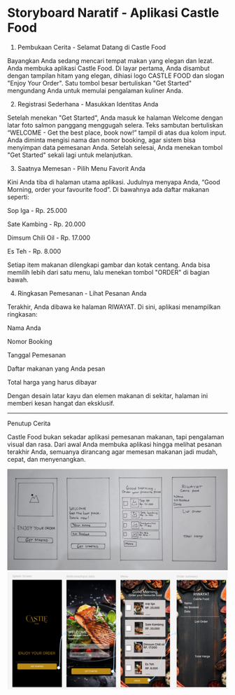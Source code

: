 # Storyboard Naratif - Aplikasi Castle Food

1. Pembukaan Cerita - Selamat Datang di Castle Food

Bayangkan Anda sedang mencari tempat makan yang elegan dan lezat. Anda membuka aplikasi Castle Food. Di layar pertama, Anda disambut dengan tampilan hitam yang elegan, dihiasi logo CASTLE FOOD dan slogan "Enjoy Your Order". Satu tombol besar bertuliskan "Get Started" mengundang Anda untuk memulai pengalaman kuliner Anda.

2. Registrasi Sederhana - Masukkan Identitas Anda

Setelah menekan "Get Started", Anda masuk ke halaman Welcome dengan latar foto salmon panggang menggugah selera. Teks sambutan bertuliskan “WELCOME - Get the best place, book now!” tampil di atas dua kolom input. Anda diminta mengisi nama dan nomor booking, agar sistem bisa menyimpan data pemesanan Anda. Setelah selesai, Anda menekan tombol "Get Started" sekali lagi untuk melanjutkan.

3. Saatnya Memesan - Pilih Menu Favorit Anda

Kini Anda tiba di halaman utama aplikasi. Judulnya menyapa Anda, “Good Morning, order your favourite food”. Di bawahnya ada daftar makanan seperti:

Sop Iga - Rp. 25.000

Sate Kambing - Rp. 20.000

Dimsum Chili Oil - Rp. 17.000

Es Teh - Rp. 8.000


Setiap item makanan dilengkapi gambar dan kotak centang. Anda bisa memilih lebih dari satu menu, lalu menekan tombol "ORDER" di bagian bawah.

4. Ringkasan Pemesanan - Lihat Pesanan Anda

Terakhir, Anda dibawa ke halaman RIWAYAT. Di sini, aplikasi menampilkan ringkasan:

Nama Anda

Nomor Booking

Tanggal Pemesanan

Daftar makanan yang Anda pesan

Total harga yang harus dibayar


Dengan desain latar kayu dan elemen makanan di sekitar, halaman ini memberi kesan hangat dan eksklusif.


---

Penutup Cerita

Castle Food bukan sekadar aplikasi pemesanan makanan, tapi pengalaman visual dan rasa. Dari awal Anda membuka aplikasi hingga melihat pesanan terakhir Anda, semuanya dirancang agar memesan makanan jadi mudah, cepat, dan menyenangkan.

![image alt](https://github.com/rizkiandri/FoodApps/blob/e16fd451ceb463423e0c590aeb61046f54368eb2/Wireframe.jpg)
![image alt](https://github.com/rizkiandri/FoodApps/blob/617241465652b872211d6478a4f643c78ed58d73/Mockup.png)


